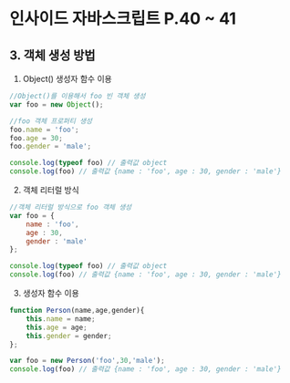 # 인사이드 자바스크립트 P.40 ~ 41

## 3. 객체 생성 방법
1. Object() 생성자 함수 이용
```js
//Object()를 이용해서 foo 빈 객체 생성
var foo = new Object();

//foo 객체 프로퍼티 생성
foo.name = 'foo';
foo.age = 30;
foo.gender = 'male';

console.log(typeof foo) // 출력값 object
console.log(foo) // 출력값 {name : 'foo', age : 30, gender : 'male'}
```
2. 객체 리터럴 방식
```js
//객체 리터럴 방식으로 foo 객체 생성
var foo = {
    name : 'foo',
    age : 30,
    gender : 'male'
};

console.log(typeof foo) // 출력값 object
console.log(foo) // 출력값 {name : 'foo', age : 30, gender : 'male'}
```
3. 생성자 함수 이용
```js
function Person(name,age,gender){
    this.name = name;
    this.age = age;
    this.gender = gender;
};

var foo = new Person('foo',30,'male');
console.log(foo) // 출력값 {name : 'foo', age : 30, gender : 'male'}
```